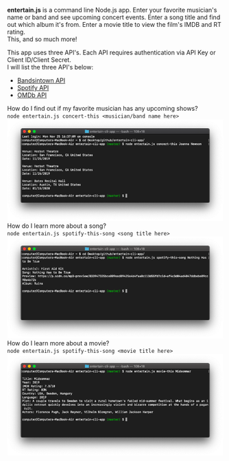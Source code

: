 **entertain.js** is a command line Node.js app. Enter your favorite musician's name or band and see upcoming concert events. Enter a song title and find out which album it's from. Enter a movie title to view the film's IMDB and RT rating.  
This, and so much more!

This app uses three API's. Each API requires authentication via API Key or Client ID/Client Secret.  
I will list the three API's below:  
* [Bandsintown API](https://app.swaggerhub.com/apis-docs/Bandsintown/PublicAPI/3.0.0)  
* [Spotify API](https://developer.spotify.com/)  
* [OMDb API](http://www.omdbapi.com/)

How do I find out if my favorite musician has any upcoming shows?  
`node entertain.js concert-this <musician/band name here>`  
![concert-this-example](reference/concert-this-example.png)
How do I learn more about a song?  
`node entertain.js spotify-this-song <song title here>`  
![spotify-this-song-example](reference/spotify-this-song-example.png)
How do I learn more about a movie?  
`node entertain.js spotify-this-song <movie title here>`  
![movie-this-example](reference/movie-this-example.png)